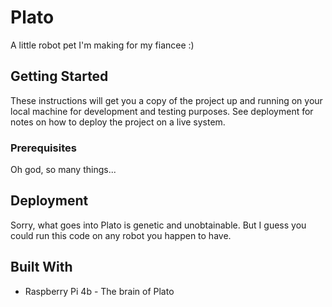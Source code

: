 # Plato

A little robot pet I'm making for my fiancee :)

## Getting Started

These instructions will get you a copy of the project up and running on your local machine for development and testing purposes. See deployment for notes on how to deploy the project on a live system.

### Prerequisites

Oh god, so many things...

## Deployment

Sorry, what goes into Plato is genetic and unobtainable. But I guess you could run this code on any robot you happen to have.

## Built With

* Raspberry Pi 4b - The brain of Plato